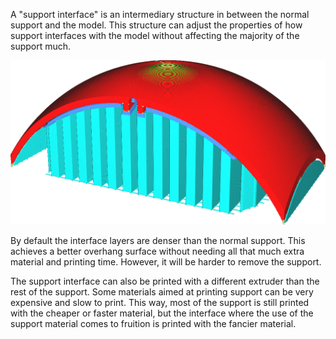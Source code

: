 A "support interface" is an intermediary structure in between the normal support and the model. This structure can adjust the properties of how support interfaces with the model without affecting the majority of the support much.

![Support interface is shown in a darker shade of blue](../../../articles/images/support_interface_enable.png)

By default the interface layers are denser than the normal support. This achieves a better overhang surface without needing all that much extra material and printing time. However, it will be harder to remove the support.

The support interface can also be printed with a different extruder than the rest of the support. Some materials aimed at printing support can be very expensive and slow to print. This way, most of the support is still printed with the cheaper or faster material, but the interface where the use of the support material comes to fruition is printed with the fancier material.